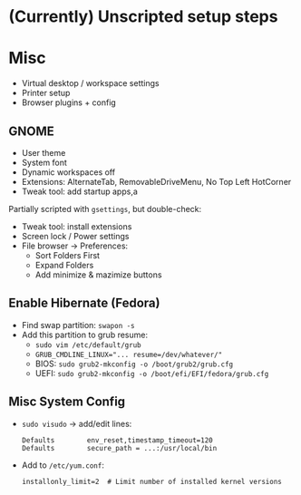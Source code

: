 # (Currently) Unscripted setup steps

# Misc

* Virtual desktop / workspace settings
* Printer setup
* Browser plugins + config


## GNOME

* User theme
* System font
* Dynamic workspaces off
* Extensions: AlternateTab, RemovableDriveMenu, No Top Left HotCorner
* Tweak tool: add startup apps,a

Partially scripted with `gsettings`, but double-check:

* Tweak tool: install extensions
* Screen lock / Power settings
* File browser -> Preferences:
    * Sort Folders First
    * Expand Folders
    * Add minimize & mazimize buttons


## Enable Hibernate (Fedora)

* Find swap partition: `swapon -s`
* Add this partition to grub resume:
  * `sudo vim /etc/default/grub`
  * `GRUB_CMDLINE_LINUX="... resume=/dev/whatever/"`
  * BIOS: `sudo grub2-mkconfig -o /boot/grub2/grub.cfg`
  * UEFI: `sudo grub2-mkconfig -o /boot/efi/EFI/fedora/grub.cfg`


## Misc System Config

* `sudo visudo` -> add/edit lines:
  ```
  Defaults        env_reset,timestamp_timeout=120
  Defaults        secure_path = ...:/usr/local/bin
  ```
* Add to `/etc/yum.conf`:
    ```
    installonly_limit=2  # Limit number of installed kernel versions
    ```
